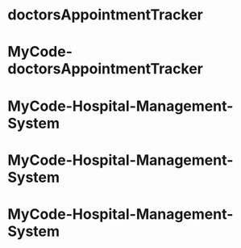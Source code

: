 # doctorsAppointmentTracker
# MyCode-doctorsAppointmentTracker
# MyCode-Hospital-Management-System
# MyCode-Hospital-Management-System
# MyCode-Hospital-Management-System
